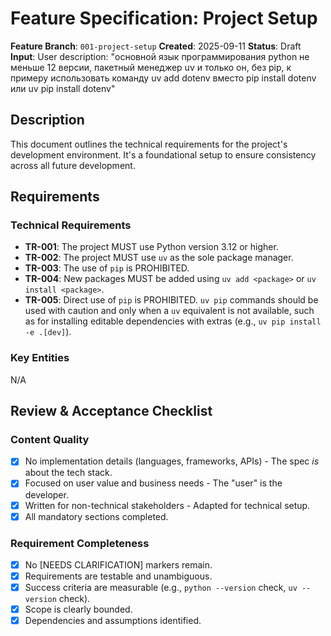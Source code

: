 # Feature Specification: Project Setup

**Feature Branch**: `001-project-setup`
**Created**: 2025-09-11
**Status**: Draft
**Input**: User description: "основной язык программирования python не меньше 12 версии, пакетный менеджер uv и только он, без pip, к примеру использовать команду uv add dotenv вместо pip install dotenv или uv pip install dotenv"

## Description
This document outlines the technical requirements for the project's development environment. It's a foundational setup to ensure consistency across all future development.

## Requirements

### Technical Requirements
- **TR-001**: The project MUST use Python version 3.12 or higher.
- **TR-002**: The project MUST use `uv` as the sole package manager.
- **TR-003**: The use of `pip` is PROHIBITED.
- **TR-004**: New packages MUST be added using `uv add <package>` or `uv install <package>`.
- **TR-005**: Direct use of `pip` is PROHIBITED. `uv pip` commands should be used with caution and only when a `uv` equivalent is not available, such as for installing editable dependencies with extras (e.g., `uv pip install -e .[dev]`).

### Key Entities
N/A

## Review & Acceptance Checklist

### Content Quality
- [X] No implementation details (languages, frameworks, APIs) - The spec *is* about the tech stack.
- [X] Focused on user value and business needs - The "user" is the developer.
- [X] Written for non-technical stakeholders - Adapted for technical setup.
- [X] All mandatory sections completed.

### Requirement Completeness
- [X] No [NEEDS CLARIFICATION] markers remain.
- [X] Requirements are testable and unambiguous.
- [X] Success criteria are measurable (e.g., `python --version` check, `uv --version` check).
- [X] Scope is clearly bounded.
- [X] Dependencies and assumptions identified.
